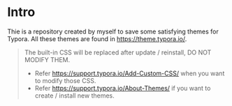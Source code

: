 # Intro
Thie is a repository created by myself to save some satisfying themes for Typora. All these themes are found in https://theme.typora.io/.

> The built-in CSS will be replaced after update / reinstall, DO NOT MODIFY THEM.
> - Refer https://support.typora.io/Add-Custom-CSS/ when you want to modify those CSS.
> - Refer https://support.typora.io/About-Themes/ if you want to create / install new themes.
